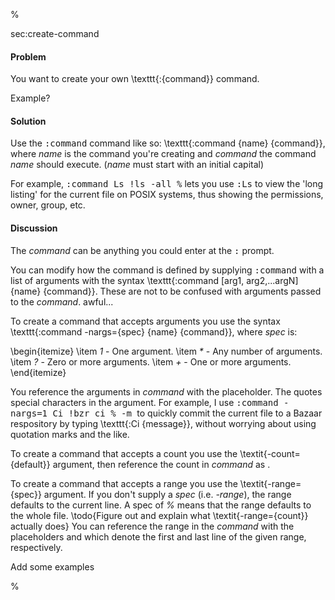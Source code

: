 %

<span class="label">sec:create-command</span>

<h4>Problem</h4>

You want to create your own \texttt{:\{command\}} command.

<span class="todo">Example?</span>

<h4>Solution</h4>

Use the <tt>:command</tt> command like so: \texttt{:command \{name\}
\{command\}}, where <i>name</i> is the command you're creating and
<i>command</i> the command <i>name</i> should execute. (<i>name</i> must
start with an initial capital)

For example, <tt>:command Ls !ls -all \%</tt> lets you use <tt>:Ls</tt> to
view the 'long listing' for the current file on POSIX systems, thus showing
the permissions, owner, group, etc.

<h4>Discussion</h4>

The <i>command</i> can be anything you could enter at the <tt>:</tt>
prompt.

You can modify how the command is defined by supplying
<tt>:command</tt> with a list of arguments with the syntax
\texttt{:command [arg1, arg2,...argN] \{name\} \{command\}}. These are
not to be confused with arguments passed to the <i>command</i>.
<span class="todo">awful...</span>

To create a command that accepts arguments you use the
syntax \texttt{:command -nargs=\{spec\} \{name\} \{command\}}, where
<i>spec</i> is:

\begin{itemize}
\item <i>1</i> - One argument.
\item <i>*</i> - Any number of arguments.
\item <i>?</i> - Zero or more arguments.
\item <i>+</i> - One or more arguments.
\end{itemize}

You reference the arguments in <i>command</i> with the <i><args></i>
placeholder. The <i><q-args></i> quotes special characters in the argument.
For example, I use <tt>:command -nargs=1 Ci !bzr ci \% -m <q-args></tt> to
quickly commit the current file to a Bazaar respository by typing \texttt{:Ci
\{message\}}, without worrying about using quotation marks and the like.

To create a command that accepts a count you use the
\textit{-count=\{default\}} argument, then reference the count in
<i>command</i> as <i><count></i>.

To create a command that accepts a range you use the \textit{-range=\{spec\}}
argument. If you don't supply a <i>spec</i> (i.e.  <i>-range</i>), the
range defaults to the current line. A spec of <i>\%</i> means that the range
defaults to the whole file. \todo{Figure out and explain what
\textit{-range=\{count\}} actually does} You can reference the range in the
<i>command</i> with the placeholders <i><line1></i> and <i><line2></i>
which denote the first and last line of the given range, respectively.

<span class="todo">Add some examples</span>

%
